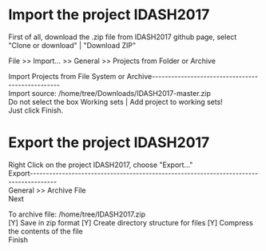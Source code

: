 # Import the project IDASH2017
First of all, download the .zip file from IDASH2017 github page, select "Clone or download" | "Download ZIP"  

File >> Import... >> General >> Projects from Folder or Archive  

Import Projects from File System or Archive-------------------------------------------------  
Import source: /home/tree/Downloads/IDASH2017-master.zip  
Do not select the box  Working sets | Add project to working sets!  
Just click Finish.  

# Export the project IDASH2017  
Right Click on the project IDASH2017, choose "Export..."  
Export--------------------------------------------------------------------------------------  
General >> Archive File  
Next  
  
To archive file: /home/tree/IDASH2017.zip  
[Y] Save in zip format                            [Y] Create directory structure for files
[Y] Compress the contents of the file  
Finish
